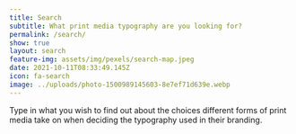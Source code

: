 ```yaml
---
title: Search
subtitle: What print media typography are you looking for?
permalink: /search/
show: true
layout: search
feature-img: assets/img/pexels/search-map.jpeg
date: 2021-10-11T08:33:49.145Z
icon: fa-search
image: ../uploads/photo-1500989145603-8e7ef71d639e.webp
---
```

Type in what you wish to find out about the choices different forms of print media take on when deciding the typography used in their branding.